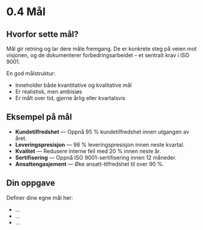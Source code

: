 # 0.4 Mål

## Hvorfor sette mål?

Mål gir retning og lar dere måle fremgang. De er konkrete steg på veien mot visjonen, og de dokumenterer forbedringsarbeidet – et sentralt krav i ISO 9001.

En god målstruktur:
- Inneholder både kvantitative og kvalitative mål
- Er realistisk, men ambisiøs
- Er målt over tid, gjerne årlig eller kvartalsvis

## Eksempel på mål

- **Kundetilfredshet** — Oppnå 95 % kundetilfredshet innen utgangen av året.
- **Leveringspresisjon** — 98 % leveringspresisjon innen neste kvartal.
- **Kvalitet** — Redusere interne feil med 20 % innen neste år.
- **Sertifisering** — Oppnå ISO 9001-sertifisering innen 12 måneder.
- **Ansattengasjement** — Øke ansatt-tilfredshet til over 90 %.

## Din oppgave

Definer dine egne mål her:

- ...
- ...
- ...
